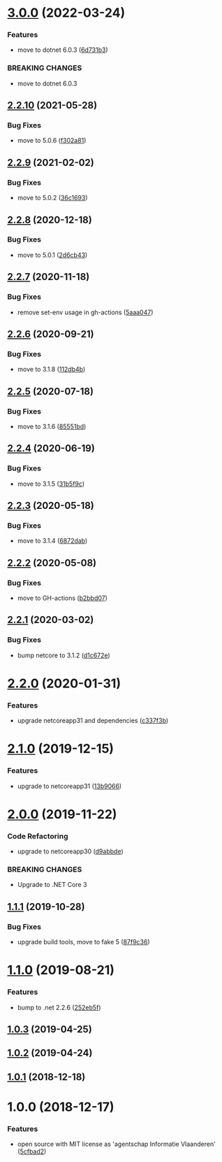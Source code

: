 # [3.0.0](https://github.com/informatievlaanderen/ef-entity-configuration/compare/v2.2.10...v3.0.0) (2022-03-24)


### Features

* move to dotnet 6.0.3 ([6d731b3](https://github.com/informatievlaanderen/ef-entity-configuration/commit/6d731b343811ea8e163626262d54c845e9a01395))


### BREAKING CHANGES

* move to dotnet 6.0.3

## [2.2.10](https://github.com/informatievlaanderen/ef-entity-configuration/compare/v2.2.9...v2.2.10) (2021-05-28)


### Bug Fixes

* move to 5.0.6 ([f302a81](https://github.com/informatievlaanderen/ef-entity-configuration/commit/f302a816cab27c2e8f06d3d65f15e5710578a203))

## [2.2.9](https://github.com/informatievlaanderen/ef-entity-configuration/compare/v2.2.8...v2.2.9) (2021-02-02)


### Bug Fixes

* move to 5.0.2 ([36c1693](https://github.com/informatievlaanderen/ef-entity-configuration/commit/36c1693391a0a6e6af3a875265eaac48e837bad2))

## [2.2.8](https://github.com/informatievlaanderen/ef-entity-configuration/compare/v2.2.7...v2.2.8) (2020-12-18)


### Bug Fixes

* move to 5.0.1 ([2d6cb43](https://github.com/informatievlaanderen/ef-entity-configuration/commit/2d6cb4357b87cc8e8881aec3d1de1fdfed140dc8))

## [2.2.7](https://github.com/informatievlaanderen/ef-entity-configuration/compare/v2.2.6...v2.2.7) (2020-11-18)


### Bug Fixes

* remove set-env usage in gh-actions ([5aaa047](https://github.com/informatievlaanderen/ef-entity-configuration/commit/5aaa0477499f035e4eace9284efceaacc4ce90b9))

## [2.2.6](https://github.com/informatievlaanderen/ef-entity-configuration/compare/v2.2.5...v2.2.6) (2020-09-21)


### Bug Fixes

* move to 3.1.8 ([112db4b](https://github.com/informatievlaanderen/ef-entity-configuration/commit/112db4b6b69383c148731a52af85f5999489a292))

## [2.2.5](https://github.com/informatievlaanderen/ef-entity-configuration/compare/v2.2.4...v2.2.5) (2020-07-18)


### Bug Fixes

* move to 3.1.6 ([85551bd](https://github.com/informatievlaanderen/ef-entity-configuration/commit/85551bd2ca7bf8d2138738be30a6cece3a507ac1))

## [2.2.4](https://github.com/informatievlaanderen/ef-entity-configuration/compare/v2.2.3...v2.2.4) (2020-06-19)


### Bug Fixes

* move to 3.1.5 ([31b5f9c](https://github.com/informatievlaanderen/ef-entity-configuration/commit/31b5f9c86748f5d66499f0aecf2367828fe5d70b))

## [2.2.3](https://github.com/informatievlaanderen/ef-entity-configuration/compare/v2.2.2...v2.2.3) (2020-05-18)


### Bug Fixes

* move to 3.1.4 ([6872dab](https://github.com/informatievlaanderen/ef-entity-configuration/commit/6872dabdfe15264ca834cefd25bd19f965f42e21))

## [2.2.2](https://github.com/informatievlaanderen/ef-entity-configuration/compare/v2.2.1...v2.2.2) (2020-05-08)


### Bug Fixes

* move to GH-actions ([b2bbd07](https://github.com/informatievlaanderen/ef-entity-configuration/commit/b2bbd07b1e2dd03c484199bbeb66149a90f36696))

## [2.2.1](https://github.com/informatievlaanderen/ef-entity-configuration/compare/v2.2.0...v2.2.1) (2020-03-02)


### Bug Fixes

* bump netcore to 3.1.2 ([d1c672e](https://github.com/informatievlaanderen/ef-entity-configuration/commit/d1c672e2bcacd225fe04a00f014a6794fa093b89))

# [2.2.0](https://github.com/informatievlaanderen/ef-entity-configuration/compare/v2.1.0...v2.2.0) (2020-01-31)


### Features

* upgrade netcoreapp31 and dependencies ([c337f3b](https://github.com/informatievlaanderen/ef-entity-configuration/commit/c337f3b00f79f2ef311186ebbd7ab83ff4a569a8))

# [2.1.0](https://github.com/informatievlaanderen/ef-entity-configuration/compare/v2.0.0...v2.1.0) (2019-12-15)


### Features

* upgrade to netcoreapp31 ([13b9066](https://github.com/informatievlaanderen/ef-entity-configuration/commit/13b906670ecc0f06d6de65f9c046342bd7712c7c))

# [2.0.0](https://github.com/informatievlaanderen/ef-entity-configuration/compare/v1.1.1...v2.0.0) (2019-11-22)


### Code Refactoring

* upgrade to netcoreapp30 ([d9abbde](https://github.com/informatievlaanderen/ef-entity-configuration/commit/d9abbde))


### BREAKING CHANGES

* Upgrade to .NET Core 3

## [1.1.1](https://github.com/informatievlaanderen/ef-entity-configuration/compare/v1.1.0...v1.1.1) (2019-10-28)


### Bug Fixes

* upgrade build tools, move to fake 5 ([87f9c36](https://github.com/informatievlaanderen/ef-entity-configuration/commit/87f9c36))

# [1.1.0](https://github.com/informatievlaanderen/ef-entity-configuration/compare/v1.0.3...v1.1.0) (2019-08-21)


### Features

* bump to .net 2.2.6 ([252eb5f](https://github.com/informatievlaanderen/ef-entity-configuration/commit/252eb5f))

## [1.0.3](https://github.com/informatievlaanderen/ef-entity-configuration/compare/v1.0.2...v1.0.3) (2019-04-25)

## [1.0.2](https://github.com/informatievlaanderen/ef-entity-configuration/compare/v1.0.1...v1.0.2) (2019-04-24)

## [1.0.1](https://github.com/informatievlaanderen/ef-entity-configuration/compare/v1.0.0...v1.0.1) (2018-12-18)

# 1.0.0 (2018-12-17)


### Features

* open source with MIT license as 'agentschap Informatie Vlaanderen' ([5cfbad2](https://github.com/informatievlaanderen/ef-entity-configuration/commit/5cfbad2))
